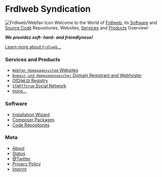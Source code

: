 # Frdlweb Syndication
![Frdlweb/Webfan Icon](https://webfan.de/apps/theming/image/logoheader?v=19) 
Welcome to the World of [Frdlweb](https://Frdlweb.de), its [Software](https://startdir.de/install/) and [Source Code](https://github.com/frdl) Repositories, Websites, [Services](https://frdl.de) and [Products](https://webfan.de/apps/marketplaces/) Overview! 

***We providez soft- hard- and friendlyness!*** 

[Learn more about `Frdlweb`...](/about/)


### Services and Products
+ [`Webfan Homepagesystem` Websites](https://webfan.de)
+ [`Domain und Homepagespeicher` Domain Registrant and Webhoster](https://domainundhomepagespeicher.de)
+ [OID/`WEID` Registry](https://registry.frdl.de/?goto=com.frdlweb.freeweid)
+ [`STARTforum` Social Network](https://startforum.de)
+ [more...](https://frdl.de)

### Software
+ [Installation Wizard](https://startdir.de/install/)
+ [Composer Packages](https://packages.frdl.de)
+ [Code Repositories](https://github.com/frdl)  

### Meta
+ [About](/about/)
+ [Status](https://status.frdl.de)
+ [@Twitter](https://twitter.com/TillWehowski)
+ [Privacy Policy](https://registry.frdl.de/datenschutzerklaerung.html)
+ [Imprint](imprint.html)


